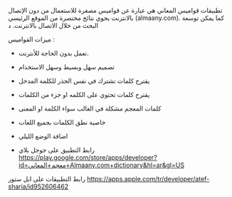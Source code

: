 تطبيقات  قواميس المعاني هي عبارة عن قواميس مصغرة للاستعمال من دون الإتصال بالانترنت يحوي نتائج مختصرة من الموقع الرئيسي (almaany.com).  كما يمكن توسعة البحث من خلال الاتصال بالانترنت. د

ميزات القواميس :
-  تعمل بدون الحاجة للأنترنت.
- تصميم سهل وبسيط وسهل الاستخدام
- يقترح كلمات تشترك في نفس الجذر للكلمة المدخل
- يقترح كلمات تحتوي على الكلمه او جزء من الكلمات
- كلمات المعجم مشكلة في الغالب سواء الكلمة او المعنى
- خاصية نطق الكلمات بجميع اللغات
- اضافة الوضع الليلي

- رابط التطبيق على جوجل بلاي
https://play.google.com/store/apps/developer?id=معجم+المعاني+Almaany.com+dictionary&hl=ar&gl=US

رابط التطبيقات على ابل ستور 
https://apps.apple.com/tr/developer/atef-sharia/id952606462

